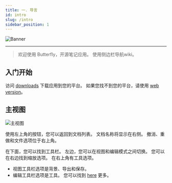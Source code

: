 ```yaml
---
title: 一. 导言
id: intro
slug: /intro
sidebar_position: 1
---
```


![Banner](/img/banner.png)

***

> 欢迎使用 Butterfly，开源笔记应用。
> 使用侧边栏导航wiki。

## 入门开始

访问 [downloads](/downloads) 下载应用到您的平台。
如果您找不到您的平台，请使用 [web version](https://butterfly.linwood.dev)。

## 主视图

![主视图](main.png)

使用左上角的按钮，您可以返回到文档列表。 文档名称将显示在右侧。 撤消、重做和文件选项位于右上角。

在下面，您可以找到工具栏。 左边，您可以在视图和编辑模式之间切换。 您可以在右边找到缩放选项。 在右上角有工具选项。

- 视图工具栏选项是背景、导出和保存。
- 编辑工具栏选项是工具。 您可以找到 [here](background) 更多。
